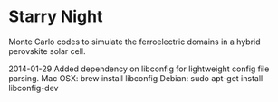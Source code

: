# Starry Night

Monte Carlo codes to simulate the ferroelectric domains in a hybrid perovskite
solar cell.

2014-01-29
Added dependency on libconfig for lightweight config file parsing.
Mac OSX: brew install libconfig
Debian: sudo apt-get install libconfig-dev
